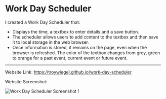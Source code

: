 # Work Day Scheduler

I created a Work Day Scheduler that:

* Displays the time, a textbox to enter details and a save button.
* The scheduler allows users to add content to the textbox and then save it to local storage in the web browser.
* Once information is stored, it remains on the page, even when the browser is refreshed. The color of the textbox changes from grey, green to orange for a past event, current event or future event.
-----------------------------------------------------------------------------------------------------------------


Website Link: https://troywiegel.github.io/work-day-scheduler

Website Screenshot: 

![Work Day Scheduler Screenshot 1](https://troywiegel.github.io/work-day-scheduler/assets/images/wds.png)